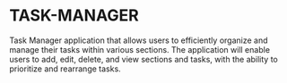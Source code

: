 # TASK-MANAGER
Task Manager application that allows users to efficiently organize and manage their tasks within various sections. The application will enable users to add, edit, delete, and view sections and tasks, with the ability to prioritize and rearrange tasks.
